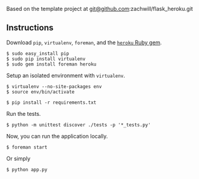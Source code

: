 Based on the template project at git@github.com:zachwill/flask_heroku.git

Instructions
------------

Download `pip`, `virtualenv`, `foreman`, and the [`heroku`
Ruby gem](http://devcenter.heroku.com/articles/using-the-cli).

    $ sudo easy_install pip
    $ sudo pip install virtualenv
    $ sudo gem install foreman heroku

Setup an isolated environment with `virtualenv`.

    $ virtualenv --no-site-packages env
    $ source env/bin/activate

    $ pip install -r requirements.txt


Run the tests.

    $ python -m unittest discover ./tests -p '*_tests.py'

Now, you can run the application locally.

    $ foreman start

Or simply

    $ python app.py


